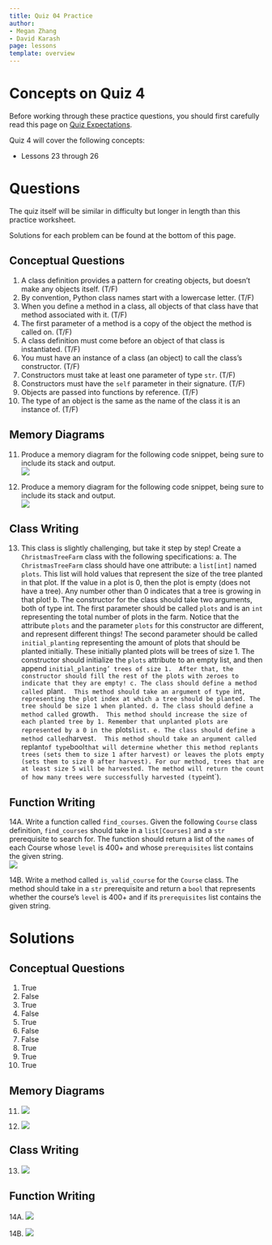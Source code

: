 ```yaml
---
title: Quiz 04 Practice
author:
- Megan Zhang
- David Karash
page: lessons
template: overview
---
```


# Concepts on Quiz 4

Before working through these practice questions, you should first carefully read this page on [Quiz Expectations](/resources/quiz-expectations.html).

Quiz 4 will cover the following concepts:

* Lessons 23 through 26

# Questions

The quiz itself will be similar in difficulty but longer in length than this practice worksheet.

Solutions for each problem can be found at the bottom of this page.

## Conceptual Questions

1. A class definition provides a pattern for creating objects, but doesn’t make any objects itself. (T/F)
2. By convention, Python class names start with a lowercase letter. (T/F)
3. When you define a method in a class, all objects of that class have that method associated with it. (T/F)
4. The first parameter of a method is a copy of the object the method is called on. (T/F)
5. A class definition must come before an object of that class is instantiated. (T/F)
6. You must have an instance of a class (an object) to call the class’s constructor.  (T/F)
7. Constructors must take at least one parameter of type `str`. (T/F)
8. Constructors must have the `self` parameter in their signature. (T/F)
9. Objects are passed into functions by reference. (T/F)
10.  The type of an object is the same as the name of the class it is an instance of. (T/F)

## Memory Diagrams

11. Produce a memory diagram for the following code snippet, being sure to include its stack and output.  
![](/static/practice_worksheets/fa21/qz04-question11.png)  

12. Produce a memory diagram for the following code snippet, being sure to include its stack and output.  
![](/static/practice_worksheets/fa21/qz04-question12.png)

## Class Writing

13. This class is slightly challenging, but take it step by step! Create a `ChristmasTreeFarm` class with the following specifications:
    a. The `ChristmasTreeFarm` class should have one attribute: a `list[int]` named `plots`.  This list will hold values that represent the size of the tree planted in that plot.  If the value in a plot is 0, then the plot is empty (does not have a tree).  Any number other than 0 indicates that a tree is growing in that plot!
    b. The constructor for the class should take two arguments, both of type int.  The first parameter should be called `plots` and is an `int` representing the total number of plots in the farm.  Notice that the attribute `plots` and the parameter `plots` for this constructor are different, and represent different things!  The second parameter should be called `initial_planting` representing the amount of plots that should be planted initially.  These initially planted plots will be trees of size 1.
    The constructor should initialize the `plots` attribute to an empty list, and then append `initial_planting’ trees of size 1.  After that, the constructor should fill the rest of the plots with zeroes to indicate that they are empty!
    c. The class should define a method called `plant`.  This method should take an argument of type `int`, representing the plot index at which a tree should be planted. The tree should be size 1 when planted.
    d. The class should define a method called `growth`.  This method should increase the size of each planted tree by 1. Remember that unplanted plots are represented by a 0 in the `plots` list.
    e. The class should define a method called `harvest`.  This method should take an argument called `replant` of type `bool` that will determine whether this method replants trees (sets them to size 1 after harvest) or leaves the plots empty (sets them to size 0 after harvest). For our method, trees that are at least size 5 will be harvested. The method will return the count of how many trees were successfully harvested (type `int`).  


## Function Writing

14A. Write a function called `find_courses`. Given the following `Course` class definition, `find_courses` should take in a `list[Courses]` and a `str` prerequisite to search for. The function should return a list of the `names` of each Course whose `level` is 400+ and whose `prerequisites` list contains the given string.  
![](/static/practice_worksheets/fa21/qz04-question14.png)  

14B. Write a method called `is_valid_course` for the `Course` class. The method should take in a `str` prerequisite and return a `bool` that represents whether the course’s `level` is 400+ and if its `prerequisites` list contains the given string.

# Solutions

## Conceptual Questions

1. True
2. False
3. True
4. False
5. True
6. False
7. False
8. True
9. True
10. True

## Memory Diagrams

11. ![](/static/practice_worksheets/fa21/qz04-solution11.png)  

12. ![](/static/practice_worksheets/fa21/qz04-solution12.png)

## Class Writing

13. ![](/static/practice_worksheets/fa21/qz04-solution13.png)

## Function Writing

14A. ![](/static/practice_worksheets/fa21/qz04-solution14A.png)

14B. ![](/static/practice_worksheets/fa21/qz04-solution14B.png)